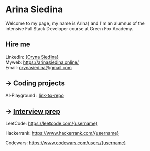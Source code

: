 # Arina Siedina

Welcome to my page, my name is Arina} and I'm an alumnus of the intensive Full Stack Developer course at Green Fox Academy.

## Hire me
LinkedIn: [{Oryna Siedina}](https://www.linkedin.com/in/siedina-oryna-43a539286/)  
Myweb: https://arinasiedina.online/  
Email: orynasiedina@gmail.com  

## &rarr; Coding projects
AI-Playground : [link-to-repo](https://github.com/OrynaSiedina/AIplayground)

## &rarr; [Interview prep](https://github.com/green-fox-academy/teaching-materials/tree/master/interview)
LeetCode: https://leetcode.com/{username}

Hackerrank: https://www.hackerrank.com/{username}

Codewars: https://www.codewars.com/users/{username}



